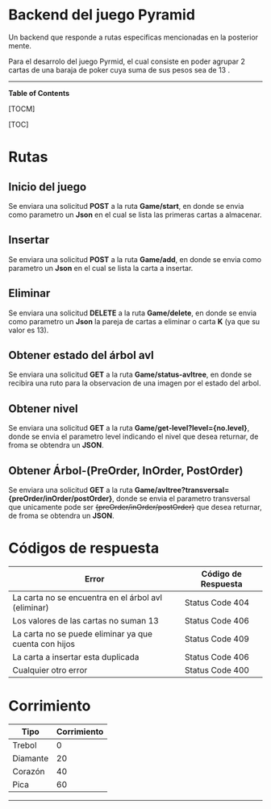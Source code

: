 # Backend del juego Pyramid
Un backend que responde a rutas especificas mencionadas en la posterior mente.

Para el desarrolo del juego Pyrmid, el cual consiste en poder agrupar 2 cartas de una baraja de poker cuya suma de sus pesos sea de 13 .

---

**Table of Contents**

[TOCM]

[TOC]

# Rutas 

## Inicio del juego [](https://github.com/pandao/editor.md )

Se enviara una solicitud **POST** a la ruta **Game/start**, en donde se envia como parametro un **Json** en el cual se lista las primeras cartas a almacenar.

## Insertar [](https://github.com/pandao/editor.md )

Se enviara una solicitud **POST** a la ruta **Game/add**, en donde se envia como parametro un **Json** en el cual se lista la carta a insertar.

## Eliminar [](https://github.com/pandao/editor.md )

Se enviara una solicitud **DELETE** a la ruta **Game/delete**, en donde se envia como parametro un **Json** la pareja de cartas a eliminar o carta **K** (ya que su valor es 13).

## Obtener estado del árbol avl [](https://github.com/pandao/editor.md )

Se enviara una solicitud **GET** a la ruta **Game/status-avltree**, en donde se recibira una ruto para la observacion de una imagen por el estado del arbol.

## Obtener nivel [](https://github.com/pandao/editor.md )
Se enviara una solicitud **GET** a la ruta **Game/get-level?level={no.level}**, donde se envia el parametro level indicando el nivel que desea returnar, de froma se obtendra un **JSON**.

## Obtener Árbol-(PreOrder, InOrder, PostOrder)[](https://github.com/pandao/editor.md )

Se enviara una solicitud **GET** a la ruta **Game/avltree?transversal={preOrder/inOrder/postOrder}**, donde se envia el parametro transversal que unicamente pode ser ~~{preOrder/inOrder/postOrder}~~ que desea returnar, de froma se obtendra un **JSON**.

# Códigos de respuesta 
| **Error**  |  **Código de Respuesta** |
| ------------ | ------------ |
| La carta no se encuentra en el árbol avl (eliminar)  |  Status Code 404 |
| Los valores de las cartas no suman 13  | Status Code 406  |
|  La carta no se puede eliminar ya que cuenta con hijos |  Status Code 409 |
|  La carta a insertar esta duplicada |  Status Code 406 |
|Cualquier otro error   |  Status Code 400 |


# Corrimiento

| **Tipo**  |  **Corrimiento** |
| ------------ | ------------ |
| Trebol | 0 |
| Diamante | 20|
|  Corazón|  40 |
|  Pica |  60|

---